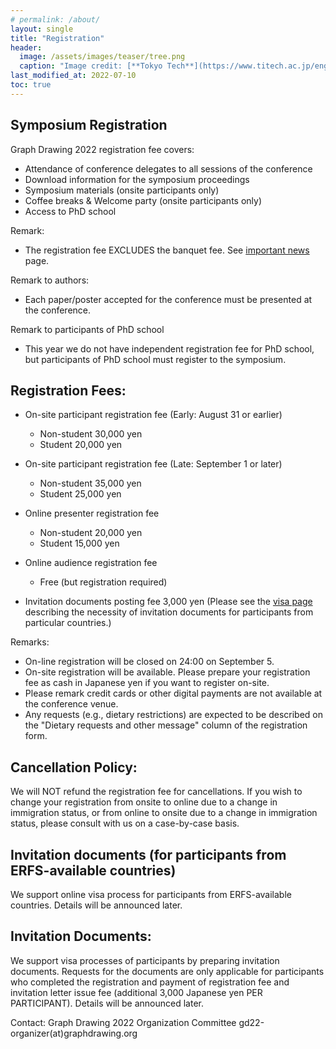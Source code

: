 ```yaml
---
# permalink: /about/
layout: single
title: "Registration"
header:
  image: /assets/images/teaser/tree.png
  caption: "Image credit: [**Tokyo Tech**](https://www.titech.ac.jp/english)"
last_modified_at: 2022-07-10
toc: true
---
```


## Symposium Registration

Graph Drawing 2022 registration fee covers:
- Attendance of conference delegates to all sessions of the conference
- Download information for the symposium proceedings
- Symposium materials (onsite participants only)
- Coffee breaks & Welcome party (onsite participants only)
- Access to PhD school

Remark:
- The registration fee EXCLUDES the banquet fee. See [important news]("/pages/news") page.

Remark to authors:
- Each paper/poster accepted for the conference must be presented at the conference.

Remark to participants of PhD school
- This year we do not have independent registration fee for PhD school, but participants of PhD school must register to the symposium.


## Registration Fees:

* On-site participant registration fee (Early: August 31 or earlier)

  * Non-student 30,000 yen
  * Student 20,000 yen

* On-site participant registration fee (Late: September 1 or later)
  * Non-student 35,000 yen
  * Student 25,000 yen

* Online presenter registration fee
  * Non-student 20,000 yen
  * Student 15,000 yen

* Online audience registration fee

  * Free (but registration required)

* Invitation documents posting fee 3,000 yen
(Please see the [visa page]("/pages/visa") describing the necessity of invitation documents for participants from particular countries.)

Remarks:

- On-line registration will be closed on 24:00 on September 5.
- On-site registration will be available. Please prepare your registration fee as cash in Japanese yen if you want to register on-site.
- Please remark credit cards or other digital payments are not available at the conference venue.
- Any requests (e.g., dietary restrictions) are expected to be described on the "Dietary requests and other message" column of the registration form.

## Cancellation Policy:

We will NOT refund the registration fee for cancellations.
If you wish to change your registration from onsite to online due to a change in immigration status, or from online to onsite due to a change in immigration status, please consult with us on a case-by-case basis.

## Invitation documents (for participants from ERFS-available countries)

We support online visa process for participants from ERFS-available countries. Details will be announced later.

## Invitation Documents:

We support visa processes of participants by preparing invitation documents. Requests for the documents are only applicable for participants who completed the registration and payment of registration fee and invitation letter issue fee (additional 3,000 Japanese yen PER PARTICIPANT).  Details will be announced later.

<!--Access the request form for the invitation [documents](https://docs.google.com/forms/d/e/1FAIpQLSfHAVug6Akqp8m10xFRG69RW16vfKmLQkhSHwwU38LJSbTFKQ/viewform)

Remarks:

* NEVER apply MULTIPLE participants on a single form. Please estimate THREE WEEKS to receive documents via postal mails after submitting this form.
-->

Contact: Graph Drawing 2022 Organization Committee gd22-organizer(at)graphdrawing.org

